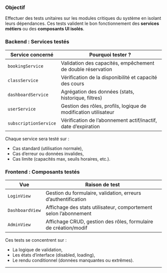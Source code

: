 

### Objectif

Effectuer des tests unitaires sur les modules critiques du système en isolant leurs dépendances. Ces tests valident le bon fonctionnement des **services métiers** ou des **composants UI isolés**.

### Backend : Services testés

| Service concerné      | Pourquoi tester ?                                               |
| --------------------- | --------------------------------------------------------------- |
| `bookingService`      | Validation des capacités, empêchement de double réservation     |
| `classService`        | Vérification de la disponibilité et capacité des cours          |
| `dashboardService`    | Agrégation des données (stats, historique, filtres)             |
| `userService`         | Gestion des rôles, profils, logique de modification utilisateur |
| `subscriptionService` | Vérification de l’abonnement actif/inactif, date d’expiration   |


Chaque service sera testé sur :

* Cas standard (utilisation normale),
* Cas d’erreur ou données invalides,
* Cas limite (capacités max, seuils horaires, etc.).

### Frontend : Composants testés

| Vue             | Raison de test                                                   |
| --------------- | ---------------------------------------------------------------- |
| `LoginView`     | Gestion du formulaire, validation, erreurs d’authentification    |
| `DashboardView` | Affichage des stats utilisateur, comportement selon l’abonnement |
| `AdminView`     | Affichage CRUD, gestion des rôles, formulaire de création/modif  |


Ces tests se concentrent sur :

* La logique de validation,
* Les états d’interface (disabled, loading),
* Le rendu conditionnel (données manquantes ou extrêmes).

---

